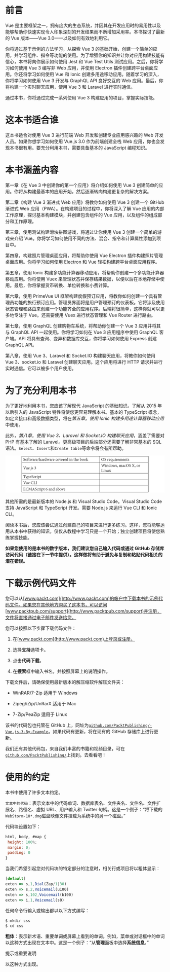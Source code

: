 # 前言

Vue 是主要框架之一，拥有庞大的生态系统，并因其在开发应用时的易用性以及能够帮助你快速实现令人印象深刻的开发结果而不断增加采用率。本书探讨了最新的 Vue 版本——Vue 3.0——以及如何有效地利用它。

你将通过基于示例的方法学习，从探索 Vue 3 的基础开始，创建一个简单的应用，并学习组件、指令等功能的使用。为了增强你的知识并让你对应用构建技能有信心，本书将向你展示如何使用 Jest 和 Vue Test Utils 测试应用。之后，你将学习如何使用 Vue 3 编写非 Web 应用，并使用 Electron 插件创建跨平台桌面应用。你还将学习如何使用 Vue 和 Ionic 创建多用途移动应用。随着学习的深入，你将学习如何使用 Vue 3 开发与 GraphQL API 良好交互的 Web 应用。最后，你将构建一个实时聊天应用，使用 Vue 3 和 Laravel 进行实时通信。

通过本书，你将通过完成一系列使用 Vue 3 构建应用的项目，掌握实际技能。

# 这本书适合谁

这本书适合对使用 Vue 3 进行前端 Web 开发和创建专业应用感兴趣的 Web 开发人员。如果你想学习如何使用 Vue.js 3.0 作为前端创建全栈 Web 应用，你也会发现本书很有用。要充分利用本书，需要具备基本的 JavaScript 编程知识。

# 本书涵盖内容

第一章《在 Vue 3 中创建你的第一个应用》将介绍如何使用 Vue 3 创建简单的应用。你将从构建最基本的应用开始，然后逐渐转向构建更复杂的解决方案。

第二章《构建 Vue 3 渐进式 Web 应用》将教你如何使用 Vue 3 创建一个 GitHub 渐进式 Web 应用（PWA）。在构建项目的过程中，你将深入了解 Vue 应用的内部工作原理，探讨基本构建模块，并创建包含组件的 Vue 应用，以及组件的组成部分和工作原理。

第三章，使用测试构建滑块拼图游戏，将通过让你使用 Vue 3 创建一个简单的游戏来介绍 Vue。你将学习如何使用不同的方法、混合、指令和计算属性添加到项目中。

第四章，构建照片管理桌面应用，将帮助你使用 Vue Electron 插件构建照片管理桌面应用。你将学习如何使用 Electron 和 Vue 轻松构建跨平台桌面应用程序。

第五章，使用 Ionic 构建多功能计算器移动应用，将帮助你创建一个多功能计算器移动应用。你将使用 Vuex 来管理状态并保存结果数据，以便以后在本地存储中使用。最后，你将掌握货币转换、单位转换和小费计算。

第六章，使用 PrimeVue UI 框架构建度假预订应用，将教你如何创建一个具有管理员功能的旅行预订应用。管理员界面将是用户管理预订的仪表板。它将涉及使用状态管理和路由来创建一个功能齐全的应用程序。后端将很简单，这样你就可以更多地专注于 Vue。还需要使用 Vuex 进行状态管理和 Vue Router 进行路由。

第七章，使用 GraphQL 创建购物车系统，将帮助你创建一个 Vue 3 应用并将其与 GraphQL API 一起使用。你将学习如何在 Vue 3 应用程序中使用 GraphQL 客户端。API 将具有查询、变异和数据库交互，你将学习如何使用 Express 创建 GraphQL API。

第八章，使用 Vue 3、Laravel 和 Socket.IO 构建聊天应用，将教你如何使用 Vue 3、socket.io 和 Laravel 创建聊天应用。这个应用将进行 HTTP 请求并进行实时通信。它可以被多个用户使用。

# 为了充分利用本书

为了更好地利用本书，您应该了解现代 JavaScript 的基础知识。了解从 2015 年以后引入的 JavaScript 特性将使您更容易理解本书。基本的 TypeScript 概念，如定义接口和高级数据类型，将在*第五章*，*使用 Ionic 构建多用途计算器移动应用*中使用。

此外，*第八章*，*使用 Vue 3、Laravel 和 Socket.IO 构建聊天应用*，涵盖了需要对 PHP 有基本了解的 Laravel。更高级项目的后端部分还需要了解非常基本的 SQL 语法。`Select`、`Insert`和`Create table`等命令将会有所帮助。

![](img/B14405_Preface_table_1.1.jpg)

其他所需的是最新版本的 Node.js 和 Visual Studio Code。Visual Studio Code 支持 JavaScript 和 TypeScript 开发。需要 Node.js 来运行 Vue CLI 和 Ionic CLI。

阅读本书后，您应该尝试通过创建自己的项目来进行更多练习。这样，您将能够运用从本书中获得的知识。仅仅从教程中学习只是一个开始；独立创建项目将使您熟练掌握技能。

**如果您使用的是本书的数字版本，我们建议您自己输入代码或通过 GitHub 存储库访问代码（链接在下一节中提供）。这样做将有助于避免与复制和粘贴代码相关的潜在错误。**

# 下载示例代码文件

您可以从[www.packt.com](http://www.packt.com)的帐户中下载本书的示例代码文件。如果您在其他地方购买了这本书，可以访问[www.packtpub.com/support](http://www.packtpub.com/support)并注册，文件将直接通过电子邮件发送给您。

您可以按照以下步骤下载代码文件：

1.  在[www.packt.com](http://www.packt.com)上登录或注册。

1.  选择**支持**选项卡。

1.  点击**代码下载**。

1.  在**搜索**框中输入书名，并按照屏幕上的说明操作。

下载文件后，请确保使用最新版本的解压缩软件解压文件夹：

+   WinRAR/7-Zip 适用于 Windows

+   Zipeg/iZip/UnRarX 适用于 Mac

+   7-Zip/PeaZip 适用于 Linux

该书的代码包也托管在 GitHub 上，网址为[`github.com/PacktPublishing/-Vue.js-3-By-Example`](https://github.com/PacktPublishing/-Vue.js-3-By-Example)。如果代码有更新，将在现有的 GitHub 存储库上进行更新。

我们还有其他代码包，来自我们丰富的书籍和视频目录，可在[`github.com/PacktPublishing/`](https://github.com/PacktPublishing/)上找到。去看看吧！

# 使用的约定

本书中使用了许多文本约定。

`文本中的代码`：表示文本中的代码单词、数据库表名、文件夹名、文件名、文件扩展名、路径名、虚拟 URL、用户输入和 Twitter 句柄。这是一个例子：“将下载的`WebStorm-10*.dmg`磁盘映像文件挂载为系统中的另一个磁盘。”

代码块设置如下：

```js
html, body, #map {
 height: 100%; 
 margin: 0;
 padding: 0
}
```

当我们希望引起您对代码块的特定部分的注意时，相关行或项目将以粗体显示：

```js
[default]
exten => s,1,Dial(Zap/1|30)
exten => s,2,Voicemail(u100)
exten => s,102,Voicemail(b100)
exten => i,1,Voicemail(s0)
```

任何命令行输入或输出都以以下方式编写：

```js
$ mkdir css
$ cd css
```

**粗体**：表示新术语、重要单词或屏幕上看到的单词。例如，菜单或对话框中的单词以这种方式出现在文本中。这是一个例子：“从**管理**面板中选择**系统信息**。”

提示或重要说明

以这种方式出现。
